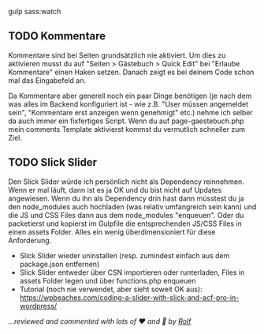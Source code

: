 gulp sass:watch

## TODO Kommentare
Kommentare sind bei Seiten grundsätzlich nie aktiviert. Um dies zu aktivieren musst du auf "Seiten > Gästebuch > Quick Edit" bei "Erlaube Kommentare" einen Haken setzen. 
Danach zeigt es bei deinem Code schon mal das Eingabefeld an. 

Da Kommentare aber generell noch ein paar Dinge benötigen (je nach dem was alles im Backend konfiguriert ist - wie z.B. "User müssen angemeldet sein", "Kommentare erst anzeigen wenn genehmigt" etc.) nehme ich selber da auch immer ein fixfertiges Script. Wenn du auf page-gaestebuch.php mein comments Template aktivierst kommst du vermutlich schneller zum Ziel.

## TODO Slick Slider
Den Slick Slider würde ich persönlich nicht als Dependency reinnehmen. Wenn er mal läuft, dann ist es ja OK und du bist nicht auf Updates angewiesen. Wenn du ihn als Dependency drin hast dann müsstest du ja den node_modules auch hochladen (was relativ umfangreich sein kann) und die JS und CSS Files dann aus dem node_modules "enqueuen". Oder du packetierst und kopierst im Gulpfile die entsprechenden JS/CSS Files in einen assets Folder. Alles ein wenig überdimensioniert für diese Anforderung.

- Slick Slider wieder uninstallen (resp. zumindest einfach aus dem package.json entfernen)
- Slick Slider entweder über CSN importieren oder runterladen, Files in assets Folder legen und über functions.php enqueuen
- Tutorial (noch nie verwendet, aber sieht soweit OK aus): https://wpbeaches.com/coding-a-slider-with-slick-and-acf-pro-in-wordpress/
   

*...reviewed and commented with lots of :heart: and :kiss: by [Rolf](https://github.com/kunstwort)*
